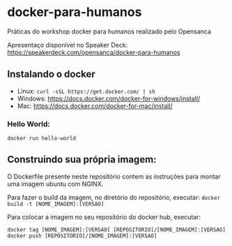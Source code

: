 # docker-para-humanos
Práticas do workshop docker para humanos realizado pelo Opensanca

Apresentaço disponível no Speaker Deck:
https://speakerdeck.com/opensanca/docker-para-humanos

## Instalando o docker
- Linux: `curl -sSL https://get.docker.com/ | sh`
- Windows: https://docs.docker.com/docker-for-windows/install/
- Mac: https://docs.docker.com/docker-for-mac/install/

### Hello World:
`docker run hello-world`

## Construindo sua própria imagem:

O Dockerfile presente neste repositório contem as instruções para montar uma imagem ubuntu com NGINX. 

Para fazer o build da imagem, no diretório do repositório, executar:
`docker build -t [NOME_IMAGEM]:[VERSAO]`

Para colocar a imagem no seu repositório do docker hub, executar:

```
docker tag [NOME_IMAGEM]:[VERSAO] [REPOSITORIO]/[NOME_IMAGEM]:[VERSAO]
docker push [REPOSITORIO]/[NOME_IMAGEM]:[VERSAO]
```
